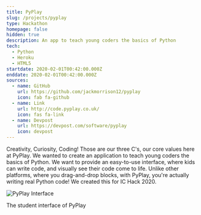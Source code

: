 ```yaml
---
title: PyPlay
slug: /projects/pyplay
type: Hackathon
homepage: false
hidden: true
description: An app to teach young coders the basics of Python
tech:
  - Python
  - Heroku
  - HTML5
startdate: 2020-02-01T00:42:00.000Z
enddate: 2020-02-01T00:42:00.000Z
sources:
  - name: GitHub
    url: https://github.com/jackmorrison12/pyplay
    icon: fab fa-github
  - name: Link
    url: http://code.pyplay.co.uk/
    icon: fas fa-link
  - name: Devpost
    url: https://devpost.com/software/pyplay
    icon: devpost
---
```

Creativity, Curiosity, Coding! Those are our three C's, our core values here at PyPlay. We wanted to create an application to teach young coders the basics of Python. We want to provide an easy-to-use interface, where kids can write code, and visually see their code come to life. Unlike other platforms, where you drag-and-drop blocks, with PyPlay, you're actually writing real Python code! We created this for IC Hack 2020.


![PyPlay Interface](/img/pyplay-1.jpg "Pyplay Interface")<p class="caption">The student interface of PyPlay</p>